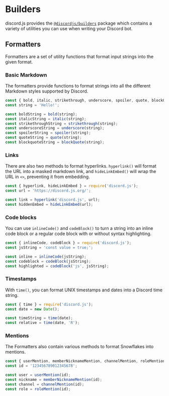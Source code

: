 # Builders

discord.js provides the [`@discordjs/builders`](https://github.com/discordjs/builders) package which contains a variety of utilities you can use when writing your Discord bot.

## Formatters

Formatters are a set of utility functions that format input strings into the given format.

### Basic Markdown

The formatters provide functions to format strings into all the different Markdown styles supported by Discord.

```js
const { bold, italic, strikethrough, underscore, spoiler, quote, blockQuote } = require('discord.js');
const string = 'Hello!';

const boldString = bold(string);
const italicString = italic(string);
const strikethroughString = strikethrough(string);
const underscoreString = underscore(string);
const spoilerString = spoiler(string);
const quoteString = quote(string);
const blockquoteString = blockQuote(string);
```

### Links

There are also two methods to format hyperlinks. `hyperlink()` will format the URL into a masked markdown link, and `hideLinkEmbed()` will wrap the URL in `<>`, preventing it from embedding.

```js
const { hyperlink, hideLinkEmbed } = require('discord.js');
const url = 'https://discord.js.org/';

const link = hyperlink('discord.js', url);
const hiddenEmbed = hideLinkEmbed(url);
```

### Code blocks

You can use `inlineCode()` and `codeBlock()` to turn a string into an inline code block or a regular code block with or without syntax highlighting.

```js
const { inlineCode, codeBlock } = require('discord.js');
const jsString = 'const value = true;';

const inline = inlineCode(jsString);
const codeblock = codeBlock(jsString);
const highlighted = codeBlock('js', jsString);
```

### Timestamps

With `time()`, you can format UNIX timestamps and dates into a Discord time string.

```js
const { time } = require('discord.js');
const date = new Date();

const timeString = time(date);
const relative = time(date, 'R');
```

### Mentions

The Formatters also contain various methods to format Snowflakes into mentions.

```js
const { userMention, memberNicknameMention, channelMention, roleMention } = require('discord.js');
const id = '123456789012345678';

const user = userMention(id);
const nickname = memberNicknameMention(id);
const channel = channelMention(id);
const role = roleMention(id);
```
